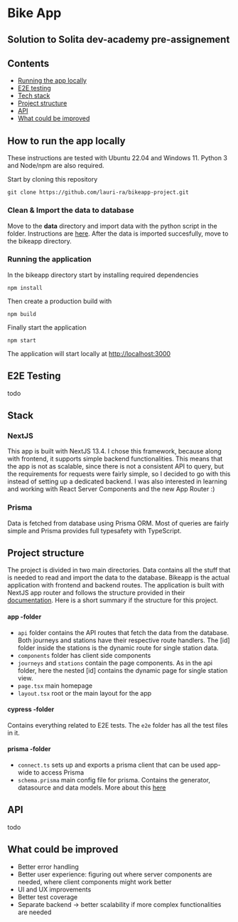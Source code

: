 # Bike App

## Solution to Solita dev-academy pre-assignement

## Contents
- [Running the app locally](https://github.com/lauri-ra/bikeapp-project/blob/main/README.md#how-to-run-the-app-locally)
- [E2E testing](https://github.com/lauri-ra/bikeapp-project/blob/main/README.md#e2e-testing)
- [Tech stack](https://github.com/lauri-ra/bikeapp-project/blob/main/README.md#stack)
- [Project structure](https://github.com/lauri-ra/bikeapp-project/blob/main/README.md#project-structure)
- [API](https://github.com/lauri-ra/bikeapp-project/blob/main/README.md#api)
- [What could be improved](https://github.com/lauri-ra/bikeapp-project/blob/main/README.md#what-could-be-improved)

## How to run the app locally

These instructions are tested with Ubuntu 22.04 and Windows 11. Python 3 and Node/npm are also required.

Start by cloning this repository

```
git clone https://github.com/lauri-ra/bikeapp-project.git
```

### Clean & Import the data to database

Move to the **data** directory and import data with the python script in the folder. Instructions are [here](https://github.com/lauri-ra/bikeapp-project/tree/main/data). After the data is imported succesfully, move to the bikeapp directory.

### Running the application

In the bikeapp directory start by installing required dependencies

```
npm install
```

Then create a production build with

```
npm build
```

Finally start the application

```
npm start
```

The application will start locally at [http://localhost:3000](http://localhost:3000)

## E2E Testing
todo

## Stack

### NextJS
This app is built with NextJS 13.4. I chose this framework, because along with frontend, it supports simple backend functionalities. This means that the app is not as scalable, since there is not a consistent API to query, but the requirements for requests were fairly simple, so I decided to go with this instead of setting up a dedicated backend. I was also interested in learning and working with React Server Components and the new App Router :)
### Prisma
Data is fetched from database using Prisma ORM. Most of queries are fairly simple and Prisma provides full typesafety with TypeScript.

## Project structure
The project is divided in two main directories. Data contains all the stuff that is needed to read and import the data to the database. Bikeapp is the actual application with frontend and backend routes. The application is built with NextJS app router and follows the structure provided in their [documentation](https://nextjs.org/docs/getting-started/project-structure). Here is a short summary if the structure for this project.

#### app -folder
- ```api``` folder contains the API routes that fetch the data from the database. Both journeys and stations have their respective route handlers. The [id] folder inside the stations is the dynamic route for single station data.
- ```components``` folder has client side components
-  ```journeys``` and  ```stations``` contain the page components. As in the api folder, here the nested [id] contains the dynamic page for single station view.
-  ```page.tsx``` main homepage
-  ```layout.tsx``` root or the main layout for the app

#### cypress -folder
Contains everything related to E2E tests. The ```e2e``` folder has all the test files in it.

#### prisma -folder
-  ```connect.ts``` sets up and exports a prisma client that can be used app-wide to access Prisma
-  ```schema.prisma``` main config file for prisma. Contains the generator, datasource and data models. More about this [here](https://www.prisma.io/docs/concepts/components/prisma-schema)


## API
todo

## What could be improved
- Better error handling
- Better user experience: figuring out where server components are needed, where client components might work better
- UI and UX improvements
- Better test coverage
- Separate backend -> better scalability if more complex functionalities are needed

